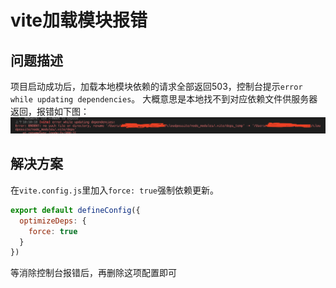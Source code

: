 
# vite加载模块报错

## 问题描述

项目启动成功后，加载本地模块依赖的请求全部返回503，控制台提示`error while updating dependencies`。
大概意思是本地找不到对应依赖文件供服务器返回，报错如下图：
![1](./vite加载模块报错/1.png)

## 解决方案

在`vite.config.js`里加入`force: true`强制依赖更新。

```js
export default defineConfig({
  optimizeDeps: {
    force: true
  }
})
```

等消除控制台报错后，再删除这项配置即可
